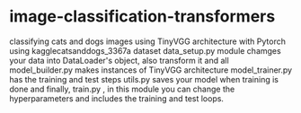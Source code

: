 # image-classification-transformers
classifying cats and dogs images using TinyVGG architecture with Pytorch
using kagglecatsanddogs_3367a dataset
data_setup.py module chamges your data into DataLoader's object, also transform it and all
model_builder.py makes instances of TinyVGG architecture
model_trainer.py has the training and test steps
utils.py saves your model when training is done
and finally, train.py , in this module you can change the hyperparameters and includes the training and test loops.
